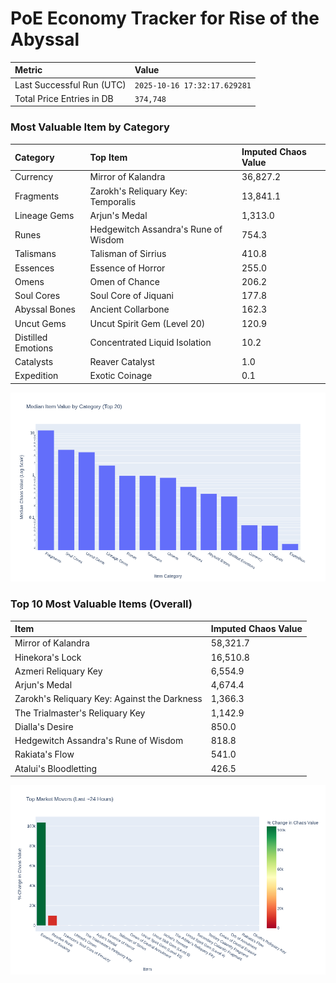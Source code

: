 # PoE Economy Tracker for Rise of the Abyssal

<!-- START_MAINTENANCE -->
| Metric | Value |
|:---|:---|
| Last Successful Run (UTC) | `2025-10-16 17:32:17.629281` |
| Total Price Entries in DB | `374,748` |

<!-- END_MAINTENANCE -->

<!-- START_DATAFRAME_DEBUG -->
<!-- END_DATAFRAME_DEBUG -->

<!-- START_CATEGORY_ANALYSIS -->
### Most Valuable Item by Category
| Category | Top Item | Imputed Chaos Value |
| :--- | :--- | :--- |
| Currency | Mirror of Kalandra | 36,827.2 |
| Fragments | Zarokh's Reliquary Key: Temporalis | 13,841.1 |
| Lineage Gems | Arjun's Medal | 1,313.0 |
| Runes | Hedgewitch Assandra's Rune of Wisdom | 754.3 |
| Talismans | Talisman of Sirrius | 410.8 |
| Essences | Essence of Horror | 255.0 |
| Omens | Omen of Chance | 206.2 |
| Soul Cores | Soul Core of Jiquani | 177.8 |
| Abyssal Bones | Ancient Collarbone | 162.3 |
| Uncut Gems | Uncut Spirit Gem (Level 20) | 120.9 |
| Distilled Emotions | Concentrated Liquid Isolation | 10.2 |
| Catalysts | Reaver Catalyst | 1.0 |
| Expedition | Exotic Coinage | 0.1 |


![Category Analysis Chart](charts/category_analysis.png)
<!-- END_ANALYSIS -->

<!-- START_ANALYSIS -->
### Top 10 Most Valuable Items (Overall)
| Item | Imputed Chaos Value |
| :--- | :--- |
| Mirror of Kalandra | 58,321.7 |
| Hinekora's Lock | 16,510.8 |
| Azmeri Reliquary Key | 6,554.9 |
| Arjun's Medal | 4,674.4 |
| Zarokh's Reliquary Key: Against the Darkness | 1,366.3 |
| The Trialmaster's Reliquary Key | 1,142.9 |
| Dialla's Desire | 850.0 |
| Hedgewitch Assandra's Rune of Wisdom | 818.8 |
| Rakiata's Flow | 541.0 |
| Atalui's Bloodletting | 426.5 |


![Market Movers Chart](charts/market_movers.png)
<!-- END_ANALYSIS -->
